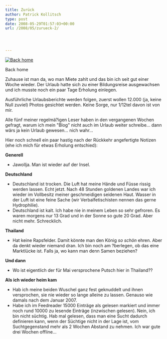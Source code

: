 ```yaml
---
title: Zurück
author: Patrick Kollitsch
type: post
date: 2008-05-29T01:57:03+00:00
url: /2008/05/zurueck-2/




---
```

<div class="flickr">
  <a href="http://www.flickr.com/photos/schreibblogade/2533405695/" title="Back home"><img src="//farm3.static.flickr.com/2273/2533405695_bdf853e038.jpg" alt="Back home" /></a></p> 
  
  <p>
    Back home
  </p>
</div>

Zuhause ist man da, wo man Miete zahlt und das bin ich seit gut einer Woche wieder. Der Urlaub hatte sich zu einer Bildungsreise ausgewachsen und ich musste noch ein paar Tage Erholung einlegen. 

Ausführliche Urlaubsberichte werden folgen, zuerst wollen 12.000 (ja, keine Null zuviel) Photos gesichtet werden. Keine Sorge, nur 1/12tel davon ist von mir.

Alle fünf meiner regelmä?igen Leser haben in den vergangenen Wochen gefragt, warum ich mein "Blog" nicht auch im Urlaub weiter schreibe... dann wärs ja kein Urlaub gewesen... nich wahr...

Hier noch schnell ein paar hastig nach der Rückkehr angefertigte Notizen (ehe ich mich für etwas Erholung entschied):

**Generell**

  * Jawollja. Man ist wieder auf der Insel.

**Deutschland**

  * Deutschland ist trocken. Die Luft hat meine Hände und Füsse rissig werden lassen. Echt jetzt. Nach 48 Stunden goldenen Landes war ich wieder im Vollbesitz meiner geschmeidigen seidenen Haut. Wasser in der Luft ist eine feine Sache (wir Verbalfetischisten nennen das gerne Hydrophilie).
  * Deutschland ist kalt. Ich habe nie in meinem Leben so sehr gefroren. Es waren morgens nur 13 Grad und in der Sonne so gute 20 Grad. Aber nicht mehr. Schrecklich.

**Thailand**

  * Hat keine Rapsfelder. Damit k&ouml;nnte man den K&ouml;nig _so sch&ouml;n_ ehren. Aber da denkt wieder niemand dran. Ich bin noch am ?berlegen, ob das eine Marktlücke ist. Falls ja, wo kann man denn Samen beziehen?

**Und dann**

  * Wo ist eigentlich der für Mai versprochene Putsch hier in Thailand??

**Als ich wieder heim kam**

  * Hab ich meine beiden Wuschel ganz fest geknuddelt und ihnen versprochen, sie nie wieder so lange alleine zu lassen. Genauso wie damals nach dem Januar 2007.
  * Habe ich im Feedreader 15000 Einträge als gelesen markiert und immer noch rund 10000 zu lesende Einträge (inzwischen gelesen). Nein, ich bin nicht süchtig. Hab mal gelesen, dass man eine Sucht dadurch definieren kann, wenn der Süchtige nicht in der Lage ist, vom Suchtgegenstand mehr als 2 Wochen Abstand zu nehmen. Ich war gute drei Wochen offline...